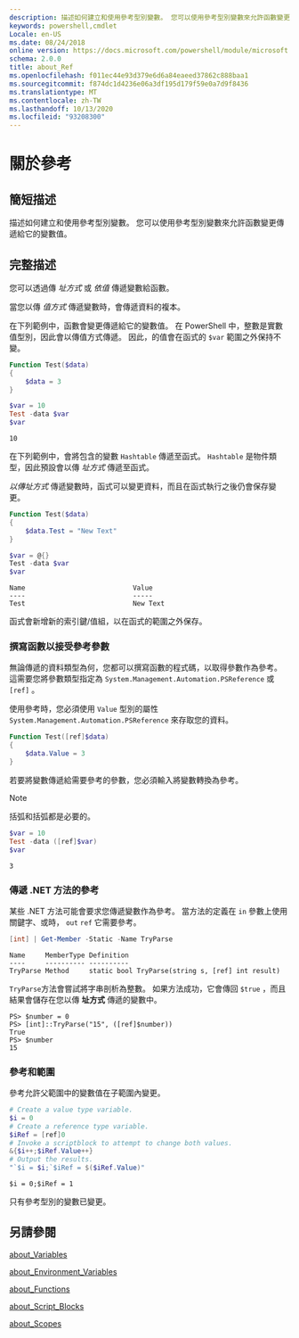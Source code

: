```yaml
---
description: 描述如何建立和使用參考型別變數。 您可以使用參考型別變數來允許函數變更傳遞給它的變數值。
keywords: powershell,cmdlet
Locale: en-US
ms.date: 08/24/2018
online version: https://docs.microsoft.com/powershell/module/microsoft.powershell.core/about/about_ref?view=powershell-7.1&WT.mc_id=ps-gethelp
schema: 2.0.0
title: about_Ref
ms.openlocfilehash: f011ec44e93d379e6d6a84eaeed37862c888baa1
ms.sourcegitcommit: f874dc1d4236e06a3df195d179f59e0a7d9f8436
ms.translationtype: MT
ms.contentlocale: zh-TW
ms.lasthandoff: 10/13/2020
ms.locfileid: "93208300"
---
```

# <a name="about-ref"></a>關於參考

## <a name="short-description"></a>簡短描述
描述如何建立和使用參考型別變數。 您可以使用參考型別變數來允許函數變更傳遞給它的變數值。

## <a name="long-description"></a>完整描述

您可以透過傳 *址方式* 或 *依值* 傳遞變數給函數。

當您以傳 *值方式* 傳遞變數時，會傳遞資料的複本。

在下列範例中，函數會變更傳遞給它的變數值。 在 PowerShell 中，整數是實數值型別，因此會以傳值方式傳遞。
因此，的值會在函式的 `$var` 範圍之外保持不變。

```powershell
Function Test($data)
{
    $data = 3
}

$var = 10
Test -data $var
$var
```

```output
10
```

在下列範例中，會將包含的變數 `Hashtable` 傳遞至函式。 `Hashtable` 是物件類型，因此預設會以傳 *址方式* 傳遞至函式。

*以傳址方式* 傳遞變數時，函式可以變更資料，而且在函式執行之後仍會保存變更。

```powershell
Function Test($data)
{
    $data.Test = "New Text"
}

$var = @{}
Test -data $var
$var
```

```output
Name                           Value
----                           -----
Test                           New Text
```

函式會新增新的索引鍵/值組，以在函式的範圍之外保存。

### <a name="writing-functions-to-accept-reference-parameters"></a>撰寫函數以接受參考參數

無論傳遞的資料類型為何，您都可以撰寫函數的程式碼，以取得參數作為參考。 這需要您將參數類型指定為 `System.Management.Automation.PSReference` 或 `[ref]` 。

使用參考時，您必須使用 `Value` 型別的屬性 `System.Management.Automation.PSReference` 來存取您的資料。

```powershell
Function Test([ref]$data)
{
    $data.Value = 3
}
```

若要將變數傳遞給需要參考的參數，您必須輸入將變數轉換為參考。

> [!NOTE]
> 括弧和括弧都是必要的。

```powershell
$var = 10
Test -data ([ref]$var)
$var
```

```output
3
```

### <a name="passing-references-to-net-methods"></a>傳遞 .NET 方法的參考

某些 .NET 方法可能會要求您傳遞變數作為參考。 當方法的定義在 `in` 參數上使用關鍵字、或時， `out` `ref` 它需要參考。

```powershell
[int] | Get-Member -Static -Name TryParse
```

```output
Name     MemberType Definition
----     ---------- ----------
TryParse Method     static bool TryParse(string s, [ref] int result)
```

`TryParse`方法會嘗試將字串剖析為整數。 如果方法成功，它會傳回 `$true` ，而且結果會儲存在您以傳 **址方式** 傳遞的變數中。

```
PS> $number = 0
PS> [int]::TryParse("15", ([ref]$number))
True
PS> $number
15
```

### <a name="references-and-scopes"></a>參考和範圍

參考允許父範圍中的變數值在子範圍內變更。

```powershell
# Create a value type variable.
$i = 0
# Create a reference type variable.
$iRef = [ref]0
# Invoke a scriptblock to attempt to change both values.
&{$i++;$iRef.Value++}
# Output the results.
"`$i = $i;`$iRef = $($iRef.Value)"
```

```output
$i = 0;$iRef = 1
```

只有參考型別的變數已變更。

## <a name="see-also"></a>另請參閱

[about_Variables](about_Variables.md)

[about_Environment_Variables](about_Environment_Variables.md)

[about_Functions](about_Functions.md)

[about_Script_Blocks](about_Script_Blocks.md)

[about_Scopes](about_scopes.md)


